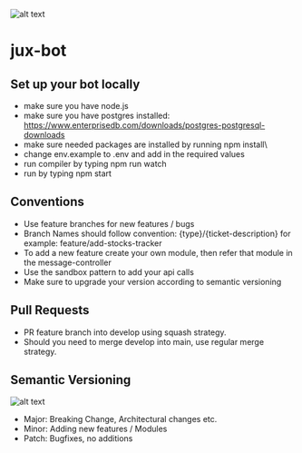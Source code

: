 ![alt text](https://github.com/WannesDC/jux-bot/workflows/Build/badge.svg)

# jux-bot

## Set up your bot locally

- make sure you have node.js
- make sure you have postgres installed: https://www.enterprisedb.com/downloads/postgres-postgresql-downloads
- make sure needed packages are installed by running npm install\
- change env.example to .env and add in the required values
- run compiler by typing npm run watch
- run by typing npm start

## Conventions

- Use feature branches for new features / bugs
- Branch Names should follow convention: {type}/{ticket-description} for example: feature/add-stocks-tracker
- To add a new feature create your own module, then refer that module in the message-controller
- Use the sandbox pattern to add your api calls
- Make sure to upgrade your version according to semantic versioning

## Pull Requests
- PR feature branch into develop using squash strategy.
- Should you need to merge develop into main, use regular merge strategy.

## Semantic Versioning

![alt text](https://149449379.v2.pressablecdn.com/wp-content/uploads/1970/01/semver.png)

- Major: Breaking Change, Architectural changes etc.
- Minor: Adding new features / Modules
- Patch: Bugfixes, no additions
